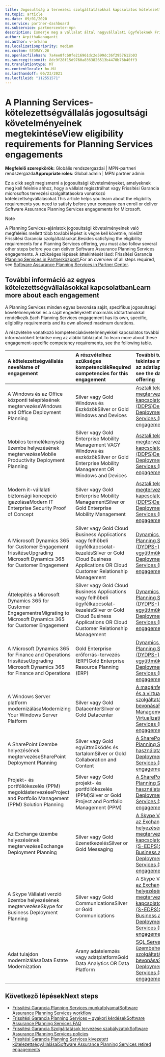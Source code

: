 ```yaml
---
title: Jogosultság a tervezési szolgáltatásokkal kapcsolatos kötelezettségvállalásra
ms.topic: article
ms.date: 09/01/2020
ms.service: partner-dashboard
ms.subservice: partnercenter-mpn
description: Ismerje meg a vállalat által nagyvállalati ügyfeleknek Frissítési Garancia tervezési szolgáltatásokhoz való kötelezettségvállaláshoz szükséges jogosultsági követelményeket.
author: ArpithaKanuganti
ms.author: v-arkanu
ms.localizationpriority: medium
ms.custom: SEOMAY.20
ms.openlocfilehash: 7a4ee8fcb0fe216961dc2e599dc36f2957612b03
ms.sourcegitcommit: 8dc9f28f15d9760a8363826513b4470b76b40ff3
ms.translationtype: MT
ms.contentlocale: hu-HU
ms.lasthandoff: 06/23/2021
ms.locfileid: "112551571"
---
```

# <a name="view-eligibility-requirements-for-planning-services-engagements"></a><span data-ttu-id="75e4b-103">A Planning Services-kötelezettségvállalás jogosultsági követelményeinek megtekintése</span><span class="sxs-lookup"><span data-stu-id="75e4b-103">View eligibility requirements for Planning Services engagements</span></span>

<span data-ttu-id="75e4b-104">**Megfelelő szerepkörök:** Globális rendszergazdai | MPN-partneri rendszergazda</span><span class="sxs-lookup"><span data-stu-id="75e4b-104">**Appropriate roles**: Global admin | MPN partner admin</span></span>

<span data-ttu-id="75e4b-105">Ez a cikk segít megismerni a jogosultsági követelményeket, amelyeknek meg kell felelnie ahhoz, hogy a vállalat regisztrálhat vagy Frissítési Garancia microsoftos tervezési szolgáltatásokra vonatkozó kötelezettségvállalásokat.</span><span class="sxs-lookup"><span data-stu-id="75e4b-105">This article helps you learn about the eligibility requirements you need to satisfy before your company can enroll or deliver Software Assurance Planning Services engagements for Microsoft.</span></span>

>[!NOTE]
> <span data-ttu-id="75e4b-106">A Planning Services-ajánlatok jogosultsági követelményeinek való megfelelés mellett több további lépést is végre kell követnie, mielőtt Frissítési Garancia szolgáltatásokat.</span><span class="sxs-lookup"><span data-stu-id="75e4b-106">Besides satisfying the eligibility requirements for a Planning Services offering, you must also follow several other steps before you can deliver Software Assurance Planning Services engagements.</span></span> <span data-ttu-id="75e4b-107">A szükséges lépések áttekintését lásd: Frissítési Garancia [Planning Services in Partnerközpont.](software-assurance-dps.md)</span><span class="sxs-lookup"><span data-stu-id="75e4b-107">For an overview of all steps required, see [Software Assurance Planning Services in Partner Center](software-assurance-dps.md).</span></span>

## <a name="learn-more-about-each-engagement"></a><span data-ttu-id="75e4b-108">További információ az egyes kötelezettségvállalásokkal kapcsolatban</span><span class="sxs-lookup"><span data-stu-id="75e4b-108">Learn more about each engagement</span></span>

<span data-ttu-id="75e4b-109">A Planning Services minden egyes bevonása saját, specifikus jogosultsági követelményekkel és a saját engedélyezett maximális időtartamokkal rendelkezik.</span><span class="sxs-lookup"><span data-stu-id="75e4b-109">Each Planning Services engagement has its own, specific, eligibility requirements and its own allowed maximum durations.</span></span>

<span data-ttu-id="75e4b-110">A részvételre vonatkozó kompetenciakövetelményekkel kapcsolatos további információkért tekintse meg az alábbi táblázatot.</span><span class="sxs-lookup"><span data-stu-id="75e4b-110">To learn more about these engagement-specific competency requirements, see the following table.</span></span>

| <span data-ttu-id="75e4b-111">A kötelezettségvállalás neve</span><span class="sxs-lookup"><span data-stu-id="75e4b-111">Name of engagement</span></span> | <span data-ttu-id="75e4b-112">A részvételhez szükséges kompetenciák</span><span class="sxs-lookup"><span data-stu-id="75e4b-112">Required competencies for this engagement</span></span> | <span data-ttu-id="75e4b-113">További tudnivalókért tekintse meg az ajánlathoz az adatlapot</span><span class="sxs-lookup"><span data-stu-id="75e4b-113">To learn more, see the data sheet for this offering</span></span> |
|:--- |:--- |:--- |
| <span data-ttu-id="75e4b-114">A Windows és az Office központi telepítésének megtervezése</span><span class="sxs-lookup"><span data-stu-id="75e4b-114">Windows and Office Deployment Planning</span></span>  | <span data-ttu-id="75e4b-115">Silver vagy Gold Windows és Eszközök</span><span class="sxs-lookup"><span data-stu-id="75e4b-115">Silver or Gold Windows and Devices</span></span>  |  [<span data-ttu-id="75e4b-116">Asztali telepítés megtervezésével kapcsolatos szolgáltatások (DDPS)</span><span class="sxs-lookup"><span data-stu-id="75e4b-116">Desktop Deployment Planning Services (DDPS) engagements</span></span>](https://go.microsoft.com/fwlink/?linkid=2116072)
| <span data-ttu-id="75e4b-117">Mobilos termelékenység üzembe helyezésének megtervezése</span><span class="sxs-lookup"><span data-stu-id="75e4b-117">Mobile Productivity Deployment Planning</span></span>  | <span data-ttu-id="75e4b-118">Silver vagy Gold Enterprise Mobility Management VAGY Windows és eszközök</span><span class="sxs-lookup"><span data-stu-id="75e4b-118">Silver or Gold Enterprise Mobility Management OR Windows and Devices</span></span>  | [<span data-ttu-id="75e4b-119">Asztali telepítés megtervezésével kapcsolatos szolgáltatások (DDPS)</span><span class="sxs-lookup"><span data-stu-id="75e4b-119">Desktop Deployment Planning Services (DDPS) engagements</span></span>](https://go.microsoft.com/fwlink/?linkid=2116072) |  
| <span data-ttu-id="75e4b-120">Modern it-vállalati biztonsági koncepció igazolása</span><span class="sxs-lookup"><span data-stu-id="75e4b-120">Modern IT Enterprise Security Proof of Concept</span></span> |  <span data-ttu-id="75e4b-121">Silver vagy Gold Enterprise Mobility Management</span><span class="sxs-lookup"><span data-stu-id="75e4b-121">Silver or Gold Enterprise Mobility Management</span></span>  | [<span data-ttu-id="75e4b-122">Asztali telepítés megtervezésével kapcsolatos szolgáltatások (DDPS)</span><span class="sxs-lookup"><span data-stu-id="75e4b-122">Desktop Deployment Planning Services (DDPS) engagements</span></span>](https://go.microsoft.com/fwlink/?linkid=2116072) |  
| <span data-ttu-id="75e4b-123">A Microsoft Dynamics 365 for Customer Engagement frissítése</span><span class="sxs-lookup"><span data-stu-id="75e4b-123">Upgrading Microsoft Dynamics 365 for Customer Engagement</span></span>  | <span data-ttu-id="75e4b-124">Silver vagy Gold Cloud Business Applications vagy felhőbeli ügyfélkapcsolat-kezelés</span><span class="sxs-lookup"><span data-stu-id="75e4b-124">Silver or Gold Cloud Business Applications OR Cloud Customer Relationship Management</span></span>  | [<span data-ttu-id="75e4b-125">Dynamics Deployment Planning Services- (DYDPS-) együttműködések</span><span class="sxs-lookup"><span data-stu-id="75e4b-125">Dynamics Deployment Planning Services (DYDPS) engagements</span></span>](https://go.microsoft.com/fwlink/?linkid=2116073)
| <span data-ttu-id="75e4b-126">Áttelepítés a Microsoft Dynamics 365 for Customer Engagementre</span><span class="sxs-lookup"><span data-stu-id="75e4b-126">Migrating to Microsoft Dynamics 365 for Customer Engagement</span></span>  | <span data-ttu-id="75e4b-127">Silver vagy Gold Cloud Business Applications vagy felhőbeli ügyfélkapcsolat-kezelés</span><span class="sxs-lookup"><span data-stu-id="75e4b-127">Silver or Gold Cloud Business Applications OR Cloud Customer Relationship Management</span></span>  | [<span data-ttu-id="75e4b-128">Dynamics Deployment Planning Services- (DYDPS-) együttműködések</span><span class="sxs-lookup"><span data-stu-id="75e4b-128">Dynamics Deployment Planning Services (DYDPS) engagements</span></span>](https://go.microsoft.com/fwlink/?linkid=2116073)
| <span data-ttu-id="75e4b-129">A Microsoft Dynamics 365 for Finance and Operations frissítése</span><span class="sxs-lookup"><span data-stu-id="75e4b-129">Upgrading Microsoft Dynamics 365 for Finance and Operations</span></span>  | <span data-ttu-id="75e4b-130">Gold Enterprise erőforrás-tervezés (ERP)</span><span class="sxs-lookup"><span data-stu-id="75e4b-130">Gold Enterprise Resource Planning (ERP)</span></span>  | [<span data-ttu-id="75e4b-131">Dynamics Deployment Planning Services- (DYDPS-) együttműködések</span><span class="sxs-lookup"><span data-stu-id="75e4b-131">Dynamics Deployment Planning Services (DYDPS) engagements</span></span>](https://go.microsoft.com/fwlink/?linkid=2116073)  |
| <span data-ttu-id="75e4b-132">A Windows Server platform modernizálása</span><span class="sxs-lookup"><span data-stu-id="75e4b-132">Modernizing Your Windows Server Platform</span></span> | <span data-ttu-id="75e4b-133">Silver vagy Gold Datacenter</span><span class="sxs-lookup"><span data-stu-id="75e4b-133">Silver or Gold Datacenter</span></span> | [<span data-ttu-id="75e4b-134">A magánfelhő, a felügyelet és a virtualizálástervezési szolgáltatások (PVDPS) bevonása</span><span class="sxs-lookup"><span data-stu-id="75e4b-134">Private Cloud, Management, and Virtualization Planning Services (PVDPS) engagements</span></span>](https://go.microsoft.com/fwlink/?linkid=2115982) |
| <span data-ttu-id="75e4b-135">A SharePoint üzembe helyezésének megtervezése</span><span class="sxs-lookup"><span data-stu-id="75e4b-135">SharePoint Deployment Planning</span></span>  | <span data-ttu-id="75e4b-136">Silver vagy Gold együttműködés és tartalom</span><span class="sxs-lookup"><span data-stu-id="75e4b-136">Silver or Gold Collaboration and Content</span></span>  | [<span data-ttu-id="75e4b-137">A SharePoint deployment Planning Services (SDPS) használata</span><span class="sxs-lookup"><span data-stu-id="75e4b-137">SharePoint Deployment Planning Services (SDPS) engagements</span></span>](https://go.microsoft.com/fwlink/?linkid=2116074)  |
| <span data-ttu-id="75e4b-138">Projekt- és portfóliókezelés (PPM) megoldástervezése</span><span class="sxs-lookup"><span data-stu-id="75e4b-138">Project and Portfolio Management (PPM) Solution Planning</span></span>  | <span data-ttu-id="75e4b-139">Silver vagy Gold projekt- és portfóliókezelés (PPM)</span><span class="sxs-lookup"><span data-stu-id="75e4b-139">Silver or Gold Project and Portfolio Management (PPM)</span></span>  | [<span data-ttu-id="75e4b-140">A SharePoint deployment Planning Services (SDPS) használata</span><span class="sxs-lookup"><span data-stu-id="75e4b-140">SharePoint Deployment Planning Services (SDPS) engagements</span></span>](https://go.microsoft.com/fwlink/?linkid=2116074)  |
| <span data-ttu-id="75e4b-141">Az Exchange üzembe helyezésének megtervezése</span><span class="sxs-lookup"><span data-stu-id="75e4b-141">Exchange Deployment Planning</span></span>  | <span data-ttu-id="75e4b-142">Silver vagy Gold üzenetkezelés</span><span class="sxs-lookup"><span data-stu-id="75e4b-142">Silver or Gold Messaging</span></span>  | [<span data-ttu-id="75e4b-143">A Skype Vállalati verzió és az Exchange üzembe helyezésének megtervezésével kapcsolatos szolgáltatások (S-EDPS)</span><span class="sxs-lookup"><span data-stu-id="75e4b-143">Skype for Business and Exchange Deployment Planning Services (S-EDPS) engagements</span></span>](https://go.microsoft.com/fwlink/?linkid=2116075)  |
<span data-ttu-id="75e4b-144">A Skype Vállalati verzió üzembe helyezésének megtervezése</span><span class="sxs-lookup"><span data-stu-id="75e4b-144">Skype for Business Deployment Planning</span></span>  | <span data-ttu-id="75e4b-145">Silver vagy Gold Communications</span><span class="sxs-lookup"><span data-stu-id="75e4b-145">Silver or Gold Communications</span></span>  | [<span data-ttu-id="75e4b-146">A Skype Vállalati verzió és az Exchange üzembe helyezésének megtervezésével kapcsolatos szolgáltatások (S-EDPS)</span><span class="sxs-lookup"><span data-stu-id="75e4b-146">Skype for Business and Exchange Deployment Planning Services (S-EDPS) engagements</span></span>](https://go.microsoft.com/fwlink/?linkid=2116075)  |
| <span data-ttu-id="75e4b-147">Adat tulajdon modernizálása</span><span class="sxs-lookup"><span data-stu-id="75e4b-147">Data Estate Modernization</span></span>  | <span data-ttu-id="75e4b-148">Arany adatelemzés vagy adatplatform</span><span class="sxs-lookup"><span data-stu-id="75e4b-148">Gold Data Analytics OR Data Platform</span></span>  | [<span data-ttu-id="75e4b-149">SQL Server üzembehelyezés-tervezési szolgáltatások (SSDPS) bevonása</span><span class="sxs-lookup"><span data-stu-id="75e4b-149">SQL Server Deployment Planning Services (SSDPS) engagements</span></span>](https://go.microsoft.com/fwlink/?linkid=2116076)  |

## <a name="next-steps"></a><span data-ttu-id="75e4b-150">Következő lépések</span><span class="sxs-lookup"><span data-stu-id="75e4b-150">Next steps</span></span>

- [<span data-ttu-id="75e4b-151">Frissítési Garancia Planning Services munkafolyamat</span><span class="sxs-lookup"><span data-stu-id="75e4b-151">Software Assurance Planning Services workflow</span></span>](https://go.microsoft.com/fwlink/?linkid=2115983)
- [<span data-ttu-id="75e4b-152">Frissítési Garancia Planning Services – gyakori kérdések</span><span class="sxs-lookup"><span data-stu-id="75e4b-152">Software Assurance Planning Services FAQ</span></span>](https://go.microsoft.com/fwlink/?linkid=2116077)
- [<span data-ttu-id="75e4b-153">Frissítési Garancia Szolgáltatások tervezése szabályzatok</span><span class="sxs-lookup"><span data-stu-id="75e4b-153">Software Assurance Planning Services policies</span></span>](https://go.microsoft.com/fwlink/?linkid=2115984)
- [<span data-ttu-id="75e4b-154">Frissítési Garancia Planning Services kivezetett kötelezettségvállalásai</span><span class="sxs-lookup"><span data-stu-id="75e4b-154">Software Assurance Planning Services retired engagements</span></span>](https://query.prod.cms.rt.microsoft.com/cms/api/am/binary/RE4sln9)
